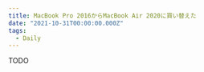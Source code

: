 ```yaml
---
title: MacBook Pro 2016からMacBook Air 2020に買い替えた
date: "2021-10-31T00:00:00.000Z"
tags:
  - Daily
---
```


TODO
